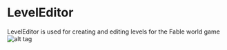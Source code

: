 LevelEditor
==========

LevelEditor is used for creating and editing levels for the Fable world game <br />
![alt tag](http://oi60.tinypic.com/33u7srn.jpg)
